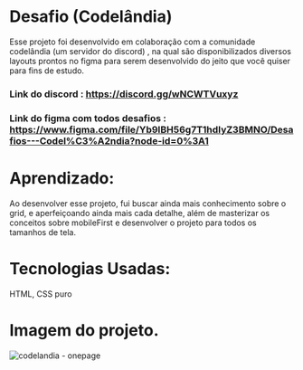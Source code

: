 # Desafio (Codelândia)
Esse projeto foi desenvolvido em colaboração com a comunidade codelândia (um servidor do discord) , na qual são disponibilizados diversos layouts prontos no figma para serem desenvolvido do jeito que você quiser para fins de estudo.
### Link do discord : https://discord.gg/wNCWTVuxyz
### Link do figma com todos desafios : https://www.figma.com/file/Yb9IBH56g7T1hdIyZ3BMNO/Desafios---Codel%C3%A2ndia?node-id=0%3A1

# Aprendizado:
Ao desenvolver esse projeto, fui buscar ainda mais conhecimento sobre o grid, e aperfeiçoando ainda mais cada detalhe, além de masterizar os conceitos sobre mobileFirst e desenvolver o projeto para todos os tamanhos de tela.

# Tecnologias Usadas:
HTML, CSS puro


# Imagem do projeto.
![codelandia - onepage](https://user-images.githubusercontent.com/102332042/186265177-bf94d250-1f04-4c81-a82c-4e576eace4dc.png)



